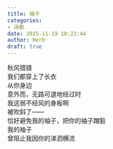 ```yaml
---  
title: 袖子  
categories:  
- 诗歌  
date: 2015-11-19 18:23:44  
author: Herb  
draft: true
---  
```

秋风猎猎  
我们都穿上了长衣    
从你身边  
意外而，无路可退地经过时  
我这弱不经风的身板啊  
被吹斜了——  
恰好避免我的袖子，把你的袖子蹭脏    
我的袖子  
曾阻止我因你的涕泗横流  
